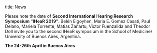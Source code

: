 title: News

Please note the date of **Second International Hearing Research Symposium “IHeaR 2019”**.
Belén Elgoyhen, Maria E. Gomez Casati, Paul Delano, Mariela Torrente, Matias Zañartu, Victor Fuenzalida and Theodor Doll invite you to the second IHeaR symposium in the School of Medicine/ University of Buenos Aires, Argentina. 

**The 24-26th April in Buenos Aires** 

